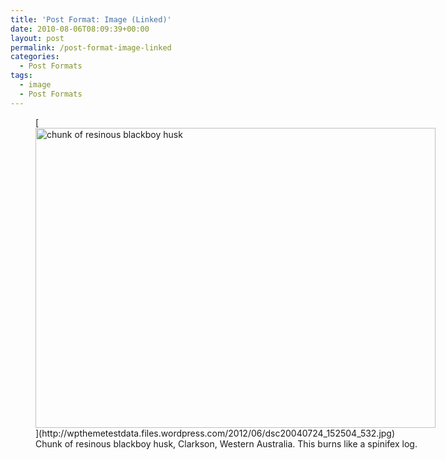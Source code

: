 ```yaml
---
title: 'Post Format: Image (Linked)'
date: 2010-08-06T08:09:39+00:00
layout: post
permalink: /post-format-image-linked
categories:
  - Post Formats
tags:
  - image
  - Post Formats
---
```

<figure id="attachment_612" style="width: 640px" class="wp-caption aligncenter">[<img src="http://wpthemetestdata.files.wordpress.com/2012/06/dsc20040724_152504_532.jpg" alt="chunk of resinous blackboy husk" title="dsc20040724_152504_532" width="640" height="480" class="size-full wp-image-612" />](http://wpthemetestdata.files.wordpress.com/2012/06/dsc20040724_152504_532.jpg)<figcaption class="caption-text">Chunk of resinous blackboy husk, Clarkson, Western Australia. This burns like a spinifex log.</figcaption></figure>